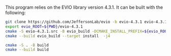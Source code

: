 
This program relies on the EVIO library version 4.3.1. It can be built with the 
following:

~~~bash
git clone https://github.com/JeffersonLab/evio -b evio-4.3.1 evio-4.3.1.src
export evio_ROOT=${PWD}/evio-4.3.1
cmake -S evio-4.3.1.src -B evio_build -DCMAKE_INSTALL_PREFIX=${evio_ROOT}
cmake --build evio_build --target install  -j4 

cmake -S . -B build
cmake --build build
~~~


